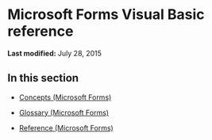 
# Microsoft Forms Visual Basic reference

 **Last modified:** July 28, 2015


## In this section


-  [Concepts (Microsoft Forms)](13f7683b-9bc5-4036-b79d-edd774a3613d.md)
    
-  [Glossary (Microsoft Forms)](6c8b42d0-e2f1-4582-af57-323df0b79195.md)
    
-  [Reference (Microsoft Forms)](01b19147-650c-4e20-84d7-06ab2fd746f7.md)
    
